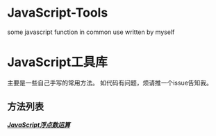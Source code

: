 # JavaScript-Tools
some javascript function in common use written by myself

# JavaScript工具库
主要是一些自己手写的常用方法。
如代码有问题，烦请推一个issue告知我。

## 方法列表
[***JavaScript浮点数运算***](https://github.com/Cedric-song/Javascript-Tools/blob/master/compute)
